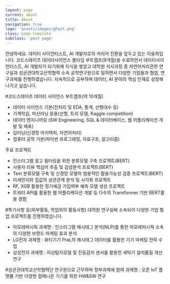 ```yaml
---
layout: page
current: about
title: About
navigation: true
logo: 'assets/images/ghost.png'
class: page-template
subclass: 'post page'
---
```


안녕하세요.
데이터 사이언티스트, AI 개발자로의 커리어 전환을 앞두고 있는 이웅희입니다.
코드스테이츠 데이터사이언스 풀타임 부트캠프(9개월)을 수료하먼서 데이터사이언티스트, AI 개발자가 되기위해 지식을 쌓았고 대학원 석사과정 중 자연어처리관련 연구실과 성균관대학교산학협력 소속 공학연구원으로 일하면서 다양한 기업들과 협업, 연구과제를 진행하였습니다.
지속적으로 공부하며 데이터, AI 분야의 핵심 인재로 성장해나가고 싶습니다.

#코드스테이츠 데이터 사이언스 부트캠프(약 10개월)
- 데이터 사이언스 기본(전처리 및 EDA, 통계, 선형대수 등)
- 기계학습, 머신러닝 응용(선형, 트리 모델, Kaggle competition)
- 데이터 엔지니어링 (SW Engineering, SQL & 데이터베이스, 웹 어플리케이션 개발 및 배포)
- 딥러닝(신경망 아키텍처, 자연어처리)
- 컴퓨터 공학 기본(파이썬 프로그래밍, 자료구조, 알고리즘)

주요 프로젝트
- 인스타그램 광고 필터링을 위한 분류모델 구축 프로젝트(BERT)
- 사용자 리뷰 핵심어 추출 및 감성분석 프로젝트(BERT)
- Text 분류모델 구축 및 신경망 모델의 범용적인 활용가능성 검증 프로젝트(BERT)
- 미세먼지와 집값의 상관관계 분석 및 시각화 프로젝트
- RF, XGB 활용한 정기예금 가입여부 예측 모델 생성 프로젝트
- 트위터 API를 활용한 웹 어플리케이션 개발
등 다수의 Transformer 기반 BERT활용 경험


#특기사항 등(외부활동, 학업외의 활동사항)
대학원 연구실에 소속되어 다양한 기업 협업 프로젝트를 진행하였습니다.
- 아모레퍼시픽
과제명 : 인스타그램 해시태그 분석(NLP)를 통한 아모레퍼시픽 소속의 다양한 브랜드 마케팅 효과 분석
- LG전자
과제명 : 뷰티기기 PraL의 해시태그 데이터를 활용한 기기 마케팅 전략 수립
- 삼성전자
과제명 : 이상탐지모델 및 진동감지 센서를 활용한 세탁기 설치품질 개선 연구


#성균관대학교산학협력단 연구원으로 근무하며 정부과제에 참여
과제명 : 오픈 IoT 플랫폼 기반 다양한 컴패니온 기기를 위한 HW&SW 연구

